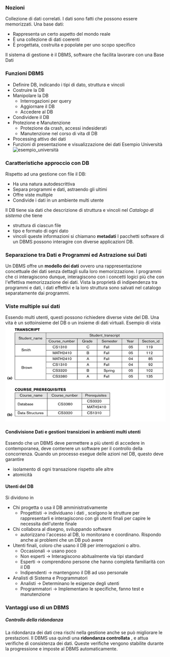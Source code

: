 ### Nozioni
Collezione di dati correlati. I dati sono fatti che possono essere memorizzati.
Una base dati:
- Rappresenta un certo aspetto del mondo reale
- È una collezione di dati coerenti
- È progettata, costruita e popolate per uno scopo specifico

Il sistema di gestione è il DBMS, software che facilita lavorare con una Base Dati

### Funzioni DBMS
- Definire DB, indicando i tipi di dato, struttura e vincoli
- Costruire la DB
- Manipolare la DB
	- Interrogazioni per query
	- Aggiornare il DB
	- Accedere al DB
- Condividere il DB
- Protezione e Manutenzione
	- Protezione da crash, accessi indesiderati
	- Manutenzione nel corso di vita dl DB
- Processing attivo dei dati 
- Funzioni di presentazione e visualizzazione dei dati
Esempio Università
![esempio_università](attachments/esempio_università.png)

### Caratteristiche approccio con DB
Rispetto ad una gestione con file il DB:
- Ha una natura autodescrittiva
- Separa programmi e dati, astraendo gli ultimi
- Offre viste multiple
- Condivide i dati in un ambiente multi utente

Il DB tiene sia dati che descrizione di struttura e vincoli nel *Catalogo di sistema* che tiene
- struttura di ciascun file
- tipo e formato di ogni dato
- vincoli
queste informazioni si chiamano **metadati**
I pacchetti software di un DBMS possono interagire con diverse applicazioni DB.

### Separazione tra Dati e Programmi ed Astrazione sui Dati
Un DBMS offre un **modello dei dati** ovvero una rappresentazione concettuale dei dati senza dettagli sulla loro memorizzazione. I programmi che ci interagiscono dunque, interagiscono con i concetti logici più che con l'effettiva memorizzazione dei dati.
Vista la proprietà di indipendenza tra programmi e dati, i dati effettivi e la loro struttura sono salvati nel catalogo separatamente dai programmi.
### Viste multiple sui dati
Essendo multi utenti, questi possono richiedere diverse viste del DB. Una vita è un sottoinsieme del DB o un insieme di dati virtuali.
Esempio di vista	
![esempio_vista](attachments/esempio_vista.png)
#### Condivisione Dati e gestioni transizioni in ambienti multi utenti
Essendo che un DBMS deve permettere a più utenti di accedere in contemporanea, deve contenere un software per il controllo della concorrenza.
Quando un processo esegue delle azioni nel DB, questo deve garantire
- isolamento di ogni transazione rispetto alle altre 
- atomicità

#### Utenti del DB
Si dividono in
- Chi progetta o usa il DB amministrativamente
	- Progettisti -> individuano i dati , scelgono le strutture per rappresentarli e interagiscono con gli utenti finali per capire le necessita dell'utente finale
- Chi collabora al disegno, sviluppando software
	- autorizzano l'accesso al DB, lo monitorano e coordinano. Rispondo anche ai problemi che un DB può avere
- Utenti finali, coloro che  usano il DB per interrogazioni o altro.
	- Occasionali -> usano poco
	- Non esperti -> Interagiscono abitualmente via tipi standard
	- Esperti -> comprendono persone che hanno completa familiarità con il DB
	- Indipendenti -> mantengono il DB ad uso personale
- Analisti di Sistema e Programmatori
	- Analisti -> Determinano le esigenze degli utenti
	- Programmatori -> Implementano le specifiche, fanno test e manutenzione

### Vantaggi uso di un DBMS

##### Controllo della ridondanza
La ridondanza dei dati crea rischi nella gestione anche se può migliorare le prestazioni. Il DBMS usa quindi una **ridondanza controllata** , e attua verifiche di consistenza dei dati. Queste verifiche vengono stabilite durante la progressione e imposte al DBMS automaticamente.

